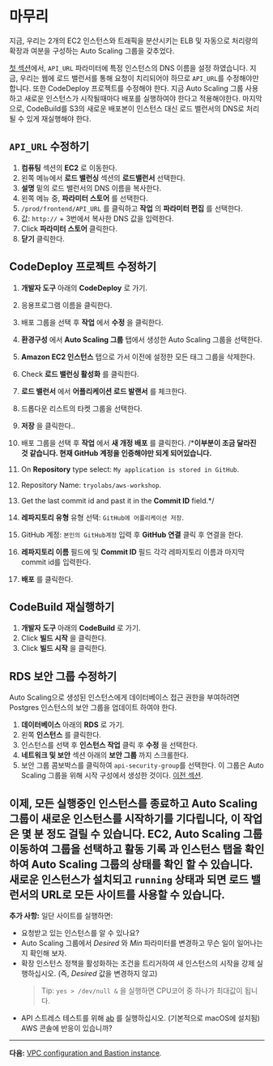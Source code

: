# 마무리

지금, 우리는 2개의 EC2 인스턴스와 트래픽을 분산시키는 ELB 및 자동으로 처리량의 확장과 여분을 구성하는 Auto Scaling 그룹을 갖추었다.

[첫 섹션](/workshop/s3-web-ec2-api-rds/05-finishing-up.md)에서, `API_URL` 파라미터에 특정 인스턴스의 DNS 이름을 설정 하였습니다. 지금, 우리는 웹에 로드 밸런서를 통해 요청이 치리되어야 하므로 `API_URL`를 수정해야만 합니다.
또한 CodeDeploy 프로젝트를 수정해야 한다. 지금 Auto Scaling 그룹 사용하고 새로운 인스턴스가 시작될때마다 배포를 실행하여야 한다고 적용해야한다. 
마지막으로, CodeBuild를 S3의 새로운 배포본이 인스턴스 대신 로드 밸런서의 DNS로 처리될 수 있게 재실행해야 한다.

## `API_URL` 수정하기
1. **컴퓨팅** 섹션의 **EC2** 로 이동한다.
2. 왼쪽 메뉴에서 **로드 밸런싱** 섹션의 **로드밸런서** 선택한다.  
3. **설명** 밑의 로드 밸런서의 DNS 이름을 복사한다.
4. 왼쪽 메뉴 중, **파라미터 스토어** 를 선택한다.
5. `/prod/frontend/API_URL` 를 클릭하고 **작업** 의 **파라미터 편집** 를 선택한다.
6. 값: `http://` + 3번에서 복사한 DNS 값을 입력한다.
7. Click **파라미터 스토어** 클릭한다.
8. **닫기** 클릭한다.

## CodeDeploy 프로젝트 수정하기
1. **개발자 도구** 아래의 **CodeDeploy** 로 가기.
2. 응용프로그램 이름을 클릭한다.
3. 배포 그룹을 선택 후 **작업** 에서 **수정** 을 클릭한다.
4. **환경구성** 에서 **Auto Scaling 그룹** 탭에서 생성한 Auto Scaling 그룹을 선택한다.
5. **Amazon EC2 인스턴스** 탭으로 가서 이전에 설정한 모든 태그 그룹을 삭제한다.
6. Check **로드 밸런싱 활성화** 를 클릭한다.
7. **로드 밸런서** 에서 **어플리케이션 로드 발랜서** 를 체크한다.
8. 드롭다운 리스트의 타켓 그룹을 선택한다.
9. **저장** 을 클릭한다..
10. 배포 그룹을 선택 후 **작업** 에서 **새 개정 배포** 를 클릭한다.
/***이부분이 조금 달라진 것 같습니다. 현재 GitHub 계정을 인증해야만 되게 되어있습니다.**
11. On **Repository** type select: `My application is stored in GitHub`.
12. Repository Name: `tryolabs/aws-workshop`.
13. Get the last commit id and past it in the **Commit ID** field.*/

11. **레파지토리 유형** 유형 선택: `GitHub에 어플리케이션 저장`.
12. GitHub 계정: `본인의 GitHub계정` 입력 후 **GitHub 연결** 클릭 후 연결을 한다.
13. **레파지토리 이름** 필드에 및 **Commit ID** 필드 각각 레파지토리 이름과 마지막 commit id를 입력한다.

14. **배포** 를 클릭한다.

## CodeBuild 재실행하기
1. **개발자 도구** 아래의 **CodeBuild** 로 가기.
2. Click **빌드 시작** 을 클릭한다.
3. Click **빌드 시작** 을 클릭한다.

## RDS 보안 그룹 수정하기
Auto Scaling으로 생성된 인스턴스에게 데이터베이스 접근 권한을 부여하려면 Postgres 인스턴스의 보안 그룹을 업데이트 하여야 한다.

1. **데이터베이스** 아래의 **RDS** 로 가기.
2. 왼쪽 **인스턴스** 를 클릭한다.
3. 인스턴스를 선택 후 **인스턴스 작업** 클릭 후 **수정** 을 선택한다.
4. **네트워크 및 보안** 섹션 아래의 **보안 그룹** 까지 스크롤한다.
5. 보안 그룹 콤보박스를 클릭하여 `api-security-group`를 선택한다. 이 그룹은 Auto Scaling 그룹을 위해 시작 구성에서 생성한 것이다. [이전 섹션](/workshop/elb-auto-scaling-group/02-auto-scaling-group.md#create-launch-configuration-group).

이제, 모든 실행중인 인스턴스를 종료하고 Auto Scaling 그룹이 새로운 인스턴스를 시작하기를 기다립니다, 이 작업은 몇 분 정도 걸릴 수 있습니다.
**EC2**, **Auto Scaling 그룹** 이동하여 그룹을 선택하고 **활동 기록** 과 **인스턴스** 탭을 확인하여 Auto Scaling 그룹의 상태를 확인 할 수 있습니다.
새로운 인스턴스가 설치되고 `running` 상태과 되면 로드 밸런서의 URL로 모든 사이트를 사용할 수 있습니다.
---
**추가 사항:** 일단 사이트를 실행하면:

- 요청받고 있는 인스턴스를 알 수 있나요?
- Auto Scaling 그룹에서 _Desired_ 와 _Min_ 파라미터를 변경하고 무슨 일이 일어나는지 확인해 보자.
- 확장 인스턴스 정책을 활성화하는 조건을 트리거하여 새 인스턴스의 시작을 강제 실행하십시오. (즉, _Desired_ 값을 변경하지 않고)
  > Tip: `yes > /dev/null &` 을 실행하면 CPU코어 중 하나가 최대값이 됩니다.
- API 스트레스 테스트를 위해 [ab](http://httpd.apache.org/docs/2.2/programs/ab.html) 를 실행하십시오. (기본적으로 macOS에 설치됨)
AWS 콘솔에 반응이 있습니까?
---
**다음:** [VPC configuration and Bastion instance](/workshop/vpc-subnets-bastion/introduction.md).
